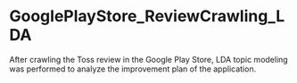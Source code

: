 # GooglePlayStore_ReviewCrawling_LDA
After crawling the Toss review in the Google Play Store, LDA topic modeling was performed to analyze the improvement plan of the application.
